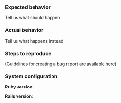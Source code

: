 ### Expected behavior
Tell us what should happen

### Actual behavior
Tell us what happens instead

### Steps to reproduce

(Guidelines for creating a bug report are [available
here](https://github.com/slooob/amp-html/wiki/Bug-reports))

### System configuration

**Ruby version**:

**Rails version**:

